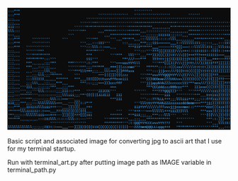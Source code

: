 ![ascii_image](burial_ascii.png)

Basic script and associated image for converting jpg to ascii art that I use for my terminal startup.

Run with terminal_art.py after putting image path as IMAGE variable in terminal_path.py

